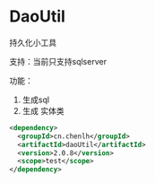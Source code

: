 # DaoUtil
持久化小工具

支持：当前只支持sqlserver

功能：
1. 生成sql
2. 生成 实体类

```xml
<dependency>
  <groupId>cn.chenlh</groupId>
  <artifactId>daoUtil</artifactId>
  <version>2.0.8</version>
  <scope>test</scope>
</dependency>
```
